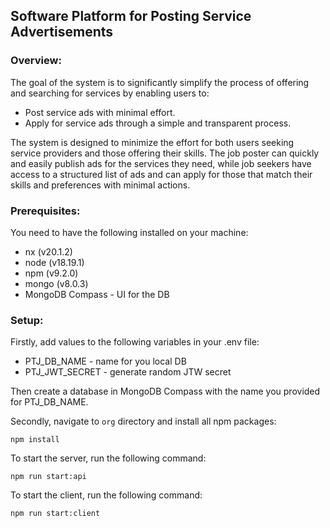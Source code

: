 ## Software Platform for Posting Service Advertisements

### Overview:

The goal of the system is to significantly simplify the process of offering and searching for services by enabling users to:

- Post service ads with minimal effort.
- Apply for service ads through a simple and transparent process.

The system is designed to minimize the effort for both users seeking service providers and those offering their skills. The job poster can quickly and easily publish ads for the services they need, while job seekers have access to a structured list of ads and can apply for those that match their skills and preferences with minimal actions.

### Prerequisites:

You need to have the following installed on your machine:

- nx (v20.1.2)
- node (v18.19.1)
- npm (v9.2.0)
- mongo (v8.0.3)
- MongoDB Compass - UI for the DB

### Setup:

Firstly, add values to the following variables in your .env file:
- PTJ_DB_NAME - name for you local DB
- PTJ_JWT_SECRET - generate random JTW secret

Then create a database in MongoDB Compass with the name you provided for PTJ_DB_NAME.

Secondly, navigate to `org` directory and install all npm packages:

```
npm install
```

To start the server, run the following command:

```
npm run start:api
```

To start the client, run the following command:

```
npm run start:client
```
